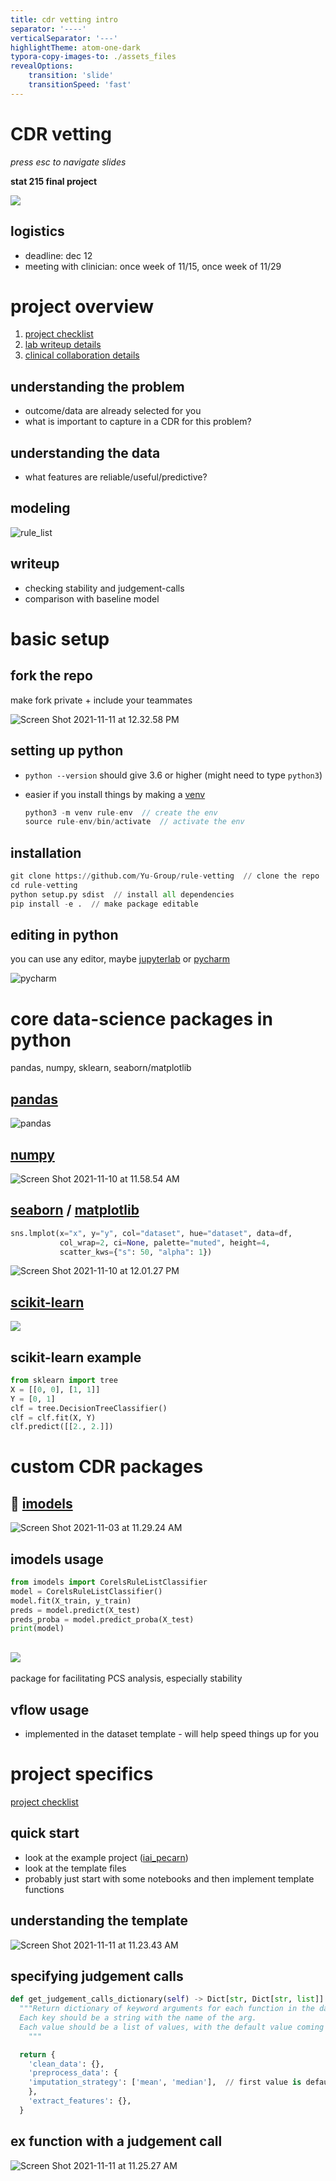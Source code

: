 ```yaml
---
title: cdr vetting intro
separator: '----'
verticalSeparator: '---'
highlightTheme: atom-one-dark
typora-copy-images-to: ./assets_files
revealOptions:
    transition: 'slide'
	transitionSpeed: 'fast'
---
```


<h1> CDR vetting </h1>

*press esc to navigate slides*

**stat 215 final project**

[![](assets_files/GitHub-Mark-64px.png)](https://github.com/Yu-Group/rule-vetting)



## logistics

- deadline: dec 12
- meeting with clinician: once week of 11/15, once week of 11/29



# project overview

1. [project checklist](https://github.com/Yu-Group/rule-vetting#contributing-checklist)
2. [lab writeup details](https://github.com/Yu-Group/rule-vetting/blob/master/docs/lab_writeup.md)
3. [clinical collaboration details](https://github.com/Yu-Group/rule-vetting/blob/master/docs/collaborating_for_data_scientists.md)

## understanding the problem

- outcome/data are already selected for you
- what is important to capture in a CDR for this problem?

## understanding the data

- what features are reliable/useful/predictive?

## modeling

![rule_list](assets_files/rule_list.png)

## writeup

- checking stability and judgement-calls
- comparison with baseline model



# basic setup

## fork the repo

make fork private + include your teammates

![Screen Shot 2021-11-11 at 12.32.58 PM](assets_files/Screen%20Shot%202021-11-11%20at%2012.32.58%20PM.png)

## setting up python

- `python --version` should give 3.6 or higher (might need to type `python3`)

- easier if you install things by making a [venv](https://docs.python.org/3/tutorial/venv.html)

  ```C
  python3 -m venv rule-env  // create the env
  source rule-env/bin/activate  // activate the env
  ```

## installation

```python
git clone https://github.com/Yu-Group/rule-vetting  // clone the repo
cd rule-vetting
python setup.py sdist  // install all dependencies
pip install -e .  // make package editable
```

## editing in python

you can use any editor, maybe [jupyterlab](https://jupyterlab.readthedocs.io/en/stable/) or [pycharm](https://www.jetbrains.com/pycharm/)

![pycharm](assets_files/pycharm.png)

# core data-science packages in python

pandas, numpy, sklearn, seaborn/matplotlib

## [pandas](https://pandas.pydata.org/)

![pandas](assets_files/pandas.png)



## [numpy](https://numpy.org/)

![Screen Shot 2021-11-10 at 11.58.54 AM](assets_files/Screen%20Shot%202021-11-10%20at%2011.58.54%20AM.png)

## [seaborn](https://seaborn.pydata.org/) / [matplotlib](https://matplotlib.org/)

```python
sns.lmplot(x="x", y="y", col="dataset", hue="dataset", data=df,
           col_wrap=2, ci=None, palette="muted", height=4,
           scatter_kws={"s": 50, "alpha": 1})
```



![Screen Shot 2021-11-10 at 12.01.27 PM](assets_files/Screen%20Shot%202021-11-10%20at%2012.01.27%20PM.png)



## [scikit-learn](https://scikit-learn.org/stable/index.html)

![](https://scikit-learn.org/stable/_static/ml_map.png)



## scikit-learn example

```python
from sklearn import tree
X = [[0, 0], [1, 1]]
Y = [0, 1]
clf = tree.DecisionTreeClassifier()
clf = clf.fit(X, Y)
clf.predict([[2., 2.]])
```

# custom CDR packages

## 🔎 [imodels](https://github.com/csinva/imodels)

![Screen Shot 2021-11-03 at 11.29.24 AM](assets_files/Screen%20Shot%202021-11-03%20at%2011.29.24%20AM.png)



## imodels usage

```python
from imodels import CorelsRuleListClassifier
model = CorelsRuleListClassifier()
model.fit(X_train, y_train)
preds = model.predict(X_test)
preds_proba = model.predict_proba(X_test)
print(model)
```



## ![](https://camo.githubusercontent.com/877680cfefd1fb7cb3c240b9aca3f4cade12972550236807b2d103ba281cb3eb/68747470733a2f2f79752d67726f75702e6769746875622e696f2f76657269646963616c2d666c6f772f6c6f676f5f76666c6f775f73747261696768742e6a7067)

package for facilitating PCS analysis, especially stability

## vflow usage

- implemented in the dataset template - will help speed things up for you

# project specifics

[project checklist](https://github.com/Yu-Group/rule-vetting#contributing-checklist)



## quick start

- look at the example project ([iai_pecarn](https://github.com/Yu-Group/rule-vetting/tree/master/rulevetting/projects/iai_pecarn))
- look at the template files
- probably just start with some notebooks and then implement template functions



## understanding the template

![Screen Shot 2021-11-11 at 11.23.43 AM](assets_files/Screen%20Shot%202021-11-11%20at%2011.23.43%20AM.png)

## specifying judgement calls

```python
def get_judgement_calls_dictionary(self) -> Dict[str, Dict[str, list]]:
  """Return dictionary of keyword arguments for each function in the dataset class.
  Each key should be a string with the name of the arg.
  Each value should be a list of values, with the default value coming first.
	"""

  return {
    'clean_data': {},
    'preprocess_data': {
    'imputation_strategy': ['mean', 'median'],  // first value is default
    },
    'extract_features': {},
  }
```





## ex function with a judgement call

![Screen Shot 2021-11-11 at 11.25.27 AM](assets_files/Screen%20Shot%202021-11-11%20at%2011.25.27%20AM.png)
